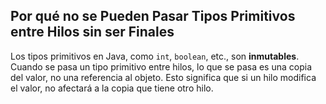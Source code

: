 ## Por qué no se Pueden Pasar Tipos Primitivos entre Hilos sin ser Finales

Los tipos primitivos en Java, como `int`, `boolean`, etc., son **inmutables**. Cuando se pasa un tipo primitivo entre hilos, lo que se pasa es una copia del valor, no una referencia al objeto. Esto significa que si un hilo modifica el valor, no afectará a la copia que tiene otro hilo.

